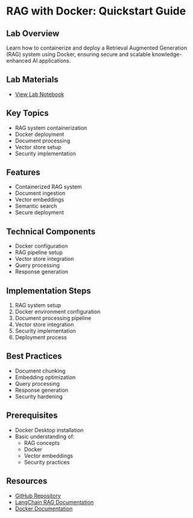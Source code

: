 # RAG with Docker: Quickstart Guide

## Lab Overview
Learn how to containerize and deploy a Retrieval Augmented Generation (RAG) system using Docker, ensuring secure and scalable knowledge-enhanced AI applications.

## Lab Materials
- [View Lab Notebook](https://github.com/aimug-org/austin_langchain/blob/main/labs/LangChain_103/ALC_Turbocharge_your_RAG_quickstart.ipynb)

## Key Topics
- RAG system containerization
- Docker deployment
- Document processing
- Vector store setup
- Security implementation

## Features
- Containerized RAG system
- Document ingestion
- Vector embeddings
- Semantic search
- Secure deployment

## Technical Components
- Docker configuration
- RAG pipeline setup
- Vector store integration
- Query processing
- Response generation

## Implementation Steps
1. RAG system setup
2. Docker environment configuration
3. Document processing pipeline
4. Vector store integration
5. Security implementation
6. Deployment process

## Best Practices
- Document chunking
- Embedding optimization
- Query processing
- Response generation
- Security hardening

## Prerequisites
- Docker Desktop installation
- Basic understanding of:
  - RAG concepts
  - Docker
  - Vector embeddings
  - Security practices

## Resources
- [GitHub Repository](https://github.com/aimug-org/austin_langchain)
- [LangChain RAG Documentation](https://python.langchain.com/docs/use_cases/question_answering/)
- [Docker Documentation](https://docs.docker.com/)
